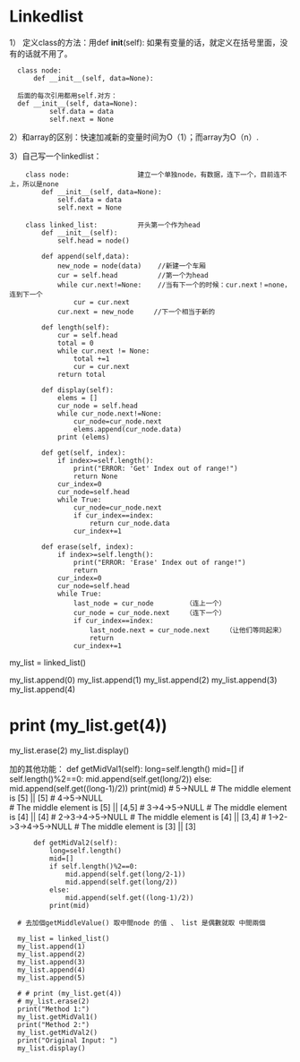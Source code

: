 # Linkedlist

1） 定义class的方法：用def __init__(self):
如果有变量的话，就定义在括号里面，没有的话就不用了。

      class node:
          def __init__(self, data=None):

      后面的每次引用都用self.对方：
      def __init__(self, data=None):
              self.data = data
              self.next = None
        
2）和array的区别：快速加减新的变量时间为O（1）；而array为O（n）.      


3）自己写一个linkedlist：

        class node:                 建立一个单独node，有数据，连下一个，目前连不上，所以是none
            def __init__(self, data=None):
                self.data = data
                self.next = None

        class linked_list:          开头第一个作为head
            def __init__(self):
                self.head = node()

            def append(self,data):  
                new_node = node(data)    //新建一个车厢
                cur = self.head          //第一个为head
                while cur.next!=None:    //当有下一个的时候：cur.next！=none，连到下一个
                    cur = cur.next
                cur.next = new_node     //下一个相当于新的

            def length(self):
                cur = self.head
                total = 0
                while cur.next != None:
                    total +=1
                    cur = cur.next
                return total 

            def display(self):
                elems = []
                cur_node = self.head
                while cur_node.next!=None:
                    cur_node=cur_node.next
                    elems.append(cur_node.data)
                print (elems)

            def get(self, index):
                if index>=self.length():
                    print("ERROR: 'Get' Index out of range!")
                    return None
                cur_index=0
                cur_node=self.head
                while True:
                    cur_node=cur_node.next
                    if cur_index==index: 
                        return cur_node.data
                    cur_index+=1

            def erase(self, index):
                if index>=self.length():
                    print("ERROR: 'Erase' Index out of range!")
                    return
                cur_index=0
                cur_node=self.head
                while True:
                    last_node = cur_node        （连上一个）
                    cur_node = cur_node.next    （连下一个）
                    if cur_index==index: 
                        last_node.next = cur_node.next    （让他们等同起来）
                        return 
                    cur_index+=1
 

my_list = linked_list()

my_list.append(0)
my_list.append(1)
my_list.append(2)
my_list.append(3)
my_list.append(4)

# print (my_list.get(4))
my_list.erase(2)
my_list.display()


加的其他功能：
           def getMidVal1(self):
              long=self.length()
              mid=[]
              if self.length()%2==0:
                  mid.append(self.get(long/2))
              else:
                 mid.append(self.get((long-1)/2))
              print(mid)
      # 5->NULL
      # The middle element is [5] ||  [5]
      # 4->5->NULL   
      # The middle element is [5] ||  [4,5]
      # 3->4->5->NULL
      # The middle element is [4] ||  [4]
      # 2->3->4->5->NULL
      # The middle element is [4] ||  [3,4]
      # 1->2->3->4->5->NULL
      # The middle element is [3] ||  [3]


          def getMidVal2(self):
              long=self.length()
              mid=[]
              if self.length()%2==0:
                  mid.append(self.get(long/2-1))
                  mid.append(self.get(long/2))
              else:
                  mid.append(self.get((long-1)/2))
              print(mid)

      # 去加個getMiddleValue() 取中間node 的值 、 list 是偶數就取 中間兩個

      my_list = linked_list()
      my_list.append(1)
      my_list.append(2)
      my_list.append(3)
      my_list.append(4)
      my_list.append(5)

      # # print (my_list.get(4))
      # my_list.erase(2)
      print("Method 1:")
      my_list.getMidVal1()
      print("Method 2:")
      my_list.getMidVal2()
      print("Original Input: ")
      my_list.display()
              
              
  

